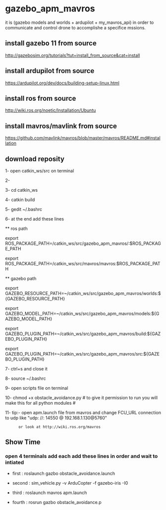 # gazebo_apm_mavros

it is (gazebo models and worlds + ardupilot + my_mavros_api) in order to communicate and control drone to accomplishe a specifice mssions.
## install gazebo 11 from source
http://gazebosim.org/tutorials?tut=install_from_source&cat=install

## install ardupilot from source
https://ardupilot.org/dev/docs/building-setup-linux.html

## install ros from source
http://wiki.ros.org/noetic/Installation/Ubuntu

## install mavros/mavlink from source
https://github.com/mavlink/mavros/blob/master/mavros/README.md#installation

## download reposity 
1- open catkin_ws/src on terminal

2-

3- cd catkin_ws

4- catkin build

5- gedit ~/.bashrc

6- at the end add these lines

** ros path 

  export ROS_PACKAGE_PATH=/catkin_ws/src/gazebo_apm_mavros/:$ROS_PACKAGE_PATH
  
  export ROS_PACKAGE_PATH=/catkin_ws/src/mavros/mavros:$ROS_PACKAGE_PATH
  
** gazebo path 

  export GAZEBO_RESOURCE_PATH=~/catkin_ws/src/gazebo_apm_mavros/worlds:${GAZEBO_RESOURCE_PATH}
  
  export GAZEBO_MODEL_PATH=~/catkin_ws/src/gazebo_apm_mavros/models:${GAZEBO_MODEL_PATH}
  
  export GAZEBO_PLUGIN_PATH=~/catkin_ws/src/gazebo_apm_mavros/build:${GAZEBO_PLUGIN_PATH}
  
  export GAZEBO_PLUGIN_PATH=~/catkin_ws/src/gazebo_apm_mavros/src:${GAZEBO_PLUGIN_PATH}
  
7- ctrl+s and close it

8- source ~/.bashrc

9- open scripts file on terminal

10- chmod +x obstacle_avoidance.py # to give it permission to run you will make this for all python modules #  

11- tip:- open apm.launch file from mavros and change FCU_URL connection to udp like "udp: //: 14550 @ 192.168.1.130@5760"

          or look at http://wiki.ros.org/mavros
          
## Show Time
### open 4 terminals add each add these lines in order and wait to intiated
- first : roslaunch gazbo obstacle_avoidance.launch

- second : sim_vehicle.py -v ArduCopter -f gazebo-iris -I0

- third : roslaunch mavros  apm.launch

- fourth : rosrun gazbo obstacle_avoidance.p
